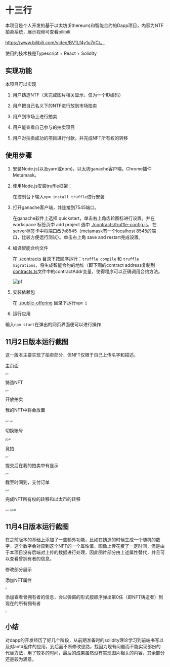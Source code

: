 # 十三行

本项目是个人开发的基于以太坊(Ethereum)和智能合约的Dapp项目，内容为NTF拍卖系统，展示视频可查看bilibili

https://www.bilibili.com/video/BV1Lf4y1u7qC/。

使用的技术栈是Typescript + React + Solidity



## 实现功能

本项目可以实现

1. 用户铸造NTF（未完成图片相关显示，仅为一个ID编码）

2. 用户把自己名义下的NTF进行放到市场拍卖
3. 用户到市场上进行拍卖
4. 用户能查看自己参与的拍卖项目
5. 用户对拍卖成功的项目进行付款，并完成NFT所有权的转移



## 使用步骤

1. 安装Node.js(以及yarn或npm)，以太坊ganache客户端，Chrome插件Metamask。

2. 使用Node.js安装truffle框架： 

   在控制台下输入`npm install truffle`进行安装

3. 打开ganache客户端，并连接到7545端口。

   在ganache软件上选择 quickstart，单击右上角齿轮图标进行设置。并在 workspace 标签页中 add project 选中 [./contracts/truffle-config.js](./contracts/truffle-config.js)，在server标签卡中将端口改为8545（metamask有一个localhost 8545的端口，比较方便运行测试）。单击右上角 save and restart完成设置。

4. 编译智能合约文件

   在 [./contracts](./public-offering/src/utils) 目录下按顺序运行：`truffle compile` 和 `truffle migrations`，将生成智能合约的地址（即下图的contract address复制到[contracts.ts](./public-offering/src/utils/contracts.ts)文件中的contractAddr变量，使得程序可以正确调用合约方法。

   ![p1](D:\NFTAuction\img\p1.jpg)

5. 安装依赖包

   在 [./public-offering](./public-offering) 目录下运行`npm i` 

6.  运行应用

   输入`npm start`在弹出的网页界面便可以进行操作
         

## 11月2日版本运行截图

这一版本主要实现了拍卖部分，但NFT仅限于自己上传名字和描述。

主页面

<img src="D:\NFTAuction\img\p2.jpg" alt="p2" style="zoom:30%;" />

铸造NFT

<img src="D:\NFTAuction\img\p3.jpg" alt="p3" style="zoom:30%;" />

开放拍卖

我的NFT中将会放置

<img src="D:\NFTAuction\img\p4.jpg" alt="p4" style="zoom:30%;" />

<img src="D:\NFTAuction\img\p5.jpg" alt="p5" style="zoom:30%;" />

切换账号

<img src="D:\NFTAuction\img\p6.jpg" alt="p6" style="zoom:50%;" />

竞拍

<img src="D:\NFTAuction\img\p7.jpg" alt="p7" style="zoom:30%;" />

提交后在我的拍卖中有显示

<img src="D:\NFTAuction\img\p8.jpg" alt="p8" style="zoom:30%;" />

截至时间到，支付订单

<img src="D:\NFTAuction\img\p10.jpg" alt="p10" style="zoom: 30%;" />

完成NFT所有权的转移和以太币的转移

<img src="D:\NFTAuction\img\p11.jpg" alt="p11" style="zoom: 30%;" />

<img src="D:\NFTAuction\img\p12.jpg" alt="p12" style="zoom:50%;" />





## 11月4日版本运行截图

在之前版本的基础上添加了一些额外功能，比如在铸造的时候生成一个随机的数字，这个数字会对应到这个NFT的一个属性值，图像上传花费了一定时间，但是由于本项目没有后端对上传的数据进行处理，因此图片部分由上述属性替代，并且可以查看曾拥有者的信息。

修改部分展示

添加NFT属性

<img src="D:\NFTAuction\img\p15.jpg" style="zoom:30%;" />

添加查看曾拥有者的信息，会以弹窗的形式按顺序弹出第0任（即NFT铸造者）到现在的所有拥有者

<img src="D:\NFTAuction\img\p16.jpg" style="zoom:30%;" />



## 小结

对dapp的开发经历了好几个阶段，从前期准备时的solidity理论学习到前端书写以及对antd组件的应用，到后面不断修改思路，找因为现有问题而不能实现部份的代替方法，用了较多的时间，最后的成果虽然没有实现图片相关的内容，其余部分还是较为满意。
